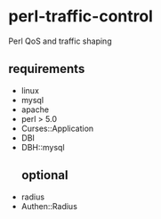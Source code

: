 # perl-traffic-control
Perl QoS and traffic shaping

<h2>requirements</h2>
<ul>
<li> linux
<li> mysql
<li> apache
<li> perl > 5.0
<li> Curses::Application
<li> DBI
<li> DBH::mysql
<h2>optional</h2>
<li> radius
<li> Authen::Radius

</ul>
